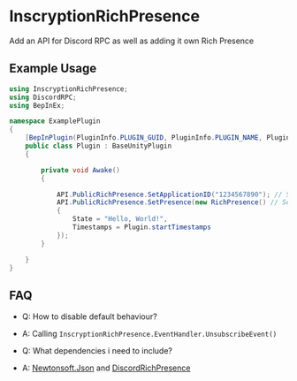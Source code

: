 # InscryptionRichPresence

Add an API for Discord RPC as well as adding it own Rich Presence

## Example Usage

```cs
using InscryptionRichPresence;
using DiscordRPC;
using BepInEx;

namespace ExamplePlugin
{
    [BepInPlugin(PluginInfo.PLUGIN_GUID, PluginInfo.PLUGIN_NAME, PluginInfo.PLUGIN_VERSION)]
    public class Plugin : BaseUnityPlugin
    {

        private void Awake()
        {

            API.PublicRichPresence.SetApplicationID("1234567890"); // Setting this to your own application ID
            API.PublicRichPresence.SetPresence(new RichPresence() // Set the Presence
            {
                State = "Hello, World!",
                Timestamps = Plugin.startTimestamps
            });
        }

    }
}
```

## FAQ

- Q: How to disable default behaviour?
- A: Calling `InscryptionRichPresence.EventHandler.UnsubscribeEvent()`

- Q: What dependencies i need to include?
- A: [Newtonsoft.Json](https://www.newtonsoft.com/json) and [DiscordRichPresence](https://github.com/Lachee/discord-rpc-csharp)